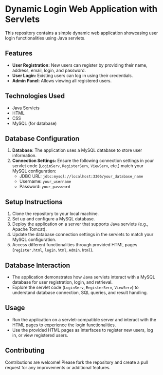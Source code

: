 

# Dynamic Login Web Application with Servlets

This repository contains a simple dynamic web application showcasing user login functionalities using Java servlets.

## Features

- **User Registration:** New users can register by providing their name, address, email, login, and password.
- **User Login:** Existing users can log in using their credentials.
- **Admin Panel:** Allows viewing all registered users.

## Technologies Used

- Java Servlets
- HTML
- CSS
- MySQL (for database)

## Database Configuration

1. **Database:** The application uses a MySQL database to store user information.
2. **Connection Settings:** Ensure the following connection settings in your servlet code (`LoginServ`, `RegisterServ`, `ViewServ`, etc.) match your MySQL configuration:
   - JDBC URL: `jdbc:mysql://localhost:3306/your_database_name`
   - Username: `your_username`
   - Password: `your_password`

## Setup Instructions

1. Clone the repository to your local machine.
2. Set up and configure a MySQL database.
3. Deploy the application on a server that supports Java servlets (e.g., Apache Tomcat).
4. Update the database connection settings in the servlets to match your MySQL configuration.
5. Access different functionalities through provided HTML pages (`register.html`, `login.html`, `Admin.html`).

## Database Interaction

- The application demonstrates how Java servlets interact with a MySQL database for user registration, login, and retrieval.
- Explore the servlet code (`LoginServ`, `RegisterServ`, `ViewServ`) to understand database connection, SQL queries, and result handling.

## Usage

- Run the application on a servlet-compatible server and interact with the HTML pages to experience the login functionalities.
- Use the provided HTML pages as interfaces to register new users, log in, or view registered users.

## Contributing

Contributions are welcome! Please fork the repository and create a pull request for any improvements or additional features.


